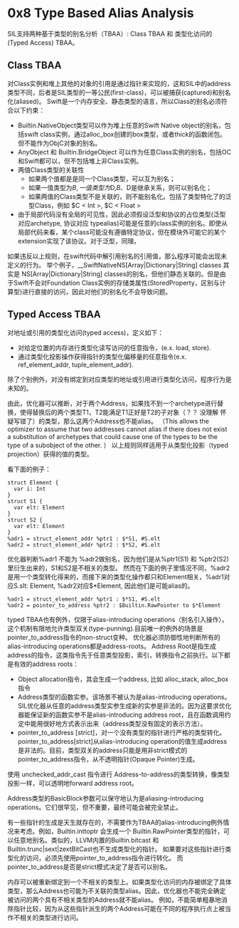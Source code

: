 # 0x8 Type Based Alias Analysis

SIL支持两种基于类型的别名分析（TBAA）: Class TBAA 和 类型化访问的(Typed Access) TBAA。


## Class TBAA

对Class实例和堆上其他的对象的引用是通过指针来实现的，这和SIL中的address类型不同，后者是SIL类型的一等公民(first-class)，可以被捕获(captured)和别名化(aliased)。
Swift是一个内存安全、静态类型的语言，所以Class的别名必须符合以下约束：

- Builtin.NativeObject类型可以作为堆上任意的Swift Native object的别名，包括swift class实例，通过alloc_box创建的box类型，或者thick的函数闭包。但不能作为ObjC对象的别名。
- AnyObject 和 Builtin.BridgeObject 可以作为任意Class实例的别名，包括OC和Swift都可以，但不包括堆上非Class实例。
- 两值Class类型的关联性
  - 如果两个值都是是同一个Class类型，可以互为别名；
  - 如果一值类型为$B,一值类型为$D,$B、$D是继承关系，则可以别名化；
  - 如果两值的Class类型不是关联的，则不能别名化。包括了类型特化了的泛型Class，例如 $C < Int >, $C < Float >
- 由于局部代码没有全局的可见性，因此必须假设泛型和协议的占位类型(泛型对应archetype, 协议对应 typealias)可能是任意的class实例的别名。即使从局部代码来看，某个class可能没有遵循特定协议，但在模块外可能它的某个extension实现了该协议。对于泛型，同理。

如果违反以上规则，在swift代码中解引用别名的引用值，那么程序可能会出现未定义的行为。
举个例子，__SwiftNativeNS[Array|Dictionary|String] classes 其实是 NS[Array|Dictionary|String] classes的别名，但他们静态关联的。但是由于Swift不会对Foundation Class实例的存储类属性(StoredProperty，区别与计算型)进行直接的访问，因此对他们的别名化不会导致问题。

## Typed Access TBAA

对地址或引用的类型化访问(typed access)，定义如下：
- 对给定位置的内存进行类型化读写访问的任意指令，(e.x. load, store).
- 通过类型化投影操作获得指针的类型化偏移量的任意指令(e.x. ref_element_addr, tuple_element_addr).

除了个别例外，对没有绑定到对应类型的地址或引用进行类型化访问，程序行为是未知的。

由此，优化器可以推断，对于两个Address，如果找不到一个archetype进行替换，使得替换后的两个类型T1，T2能满足T1正好是T2的子对象（？？ 没理解 怀疑写错了）的类型，那么这两个Address也不能alias。
（This allows the optimizer to assume that two addresses cannot alias if there does not exist a substitution of archetypes that could cause one of the types to be the type of a subobject of the other. ）
以上规则同样适用于从类型化投影（typed projection）获得的值的类型。

看下面的例子：

```
struct Element {
  var i: Int
}
struct S1 {
  var elt: Element
}
struct S2 {
  var elt: Element
}
%adr1 = struct_element_addr %ptr1 : $*S1, #S.elt
%adr2 = struct_element_addr %ptr2 : $*S2, #S.elt
```

优化器判断%adr1 不能为 %adr2做别名，因为他们是从%ptr1(S1) 和 %ptr2(S2)里衍生出来的，S1和S2是不相关的类型。
然而在下面的例子里情况不同，%adr2是用一个类型转化得来的，而接下来的类型化操作都只和Element相关，%adr1对应S.slt: Element, %adr2对应$*Element, 因此他们是可能alias的。

```
%adr1 = struct_element_addr %ptr1 : $*S1, #S.elt
%adr2 = pointer_to_address %ptr2 : $Builtin.RawPointer to $*Element
```

typed TBAA也有例外，仅限于alias-introducing operations（别名引入操作）。这个机制有限地允许类型双关(type-punning).目前唯一的例外的场景是pointer_to_address指令的non-struct变种。
优化器必须防御性地判断所有的alias-introducing operations都是address-roots。
Address Root是指生成address的指令，这类指令先于任意类型投影，索引，转换指令之前执行。以下都是有效的address roots：

- Object allocation指令，其会生成一个address, 比如 alloc_stack, alloc_box指令
- Address类型的函数实参。该场景不被认为是alias-introducing operations。SIL优化器从任意的address类型实参生成新的实参是非法的。因为这要求优化器能保证新的函数实参不是alias-introducing address root，且在函数调用约定中能用很好地方式表示出来（address类型没有固定的表示方法）。
- pointer_to_address [strict]，对一个没有类型的指针进行严格的类型转化。pointer_to_address[strict]从alias-introducing operation的值生成address是非法的。目前，类型双关的address只能是用非strict模式的pointer_to_address指令，从不透明指针(Opaque Pointer)生成。

使用 unchecked_addr_cast 指令进行 Address-to-address的类型转换，像类型投影一样，可以透明地forward address root。

Address类型的BasicBlock参数可以保守地认为是aliasing-introducing operations。它们很罕见，但不重要，最终可能会被完全禁止。

有一些指针的生成是天生就存在的，不需要作为TBAA的alias-introducing例外情况来考虑。例如，Builtin.inttoptr 会生成一个 Builtin.RawPointer类型的指针，可以任意地别名。类似的，LLVM内置的Builtin.bitcast 和 Builtin.trunc|sext|zextBitCast也不生成类型化的指针。
如果要对这些指针进行类型化的访问，必须先使用pointer_to_address指令进行转化。 而pointer_to_address是否是strict模式决定了是否可以别名。


内存可以被重新绑定到一个不相关的类型上。如果类型化访问的内存被绑定了具体类型，那么Address也可能为不关联的类型alias。因此，优化器也不能完全确定被访问的两个具有不相关类型的Address就不能alias。
例如，不能简单粗暴地消除指针比较，因为从这些指针派生的两个Address可能在不同的程序执行点上被当作不相关的类型进行访问。


